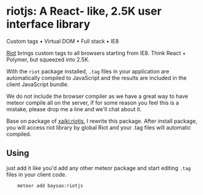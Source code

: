 # riotjs: A React- like, 2.5K user interface library

Custom tags • Virtual DOM • Full stack • IE8

[Riot](https://muut.com/riotjs/) brings custom tags to all browsers
starting from IE8. Think React + Polymer, but squeezed into 2.5K.

With the `riot` package installed, `.tag` files in your application
are automatically compiled to JavaScript and the results are included
in the client JavaScript bundle.

We do not include the browser compiler as we have a great way to have meteor
compile all on the server, if for some reason you feel this is a mistake,
please drop me a line and we'll chat about it.

Base on package of [xaiki:riotjs](https://github.com/xaiki/meteor-riotjs.git), I rewrite this package. After install package, you will access riot library by global Riot and your .tag files will automatic compiled.

## Using

just add it like you'd add any other meteor package and start editing `.tag`
files in your client code.

```sh
    meteor add baysao:riotjs
```
